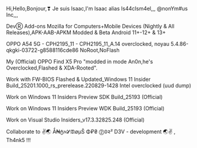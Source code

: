 
Hi,Hello,Bonjour,❣ Je suis Isaac,I'm Isaac alias Is44cIsm4el,,, @nonYm#us Inc,,,

DevⓇ Add-ons Mozilla for Computers+Mobile Devices (Nightly & All Releases),APK-AAB-APKM Modded & Beta Android 11+-12+ & 13+

OPPO A54 5G - CPH2195_11 - CPH2195_11_A.14 overclocked, noyau 5.4.86-qkgki-03722-g8588116cde86 NoRoot,NoFlash

My (Official) OPPO Find X5 Pro "modded in mode An0n,he's Overclocked,Flashed & XDA-Rooted".

Work with FW-BIOS Flashed & Updated_Windows 11 Insider Build_25201.1000_rs_prerelease.220829-1428 Intel overclocked (uud dump)

Work on Windows 11 Insiders Preview SDK Build_25193 (Official)

Work on Windows 11 Insiders Preview WDK Build_25193 (Official)

Work on Visual Studio Insiders_v17.3.32825.248 (Official)

Collaborate to ✌🌏 Ǻ₦ტℵᎽᙢ∅μŠ Φ₽₴ ⓶𝟘૨² D3V - development 🌏✌ , Th4nk5 !!!
